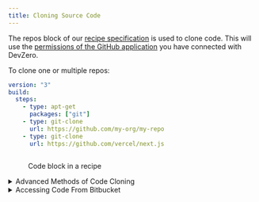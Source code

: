 ```yaml
---
title: Cloning Source Code
---
```

The repos block of our [recipe specification](syntax.md#git-clone) is used to clone code. This will use the [permissions of the GitHub application](https://docs.devzero.io/product-docs/admin/permissions) you have connected with DevZero.

To clone one or multiple repos:

```yaml
version: "3"
build:
  steps:
    - type: apt-get
      packages: ["git"]
    - type: git-clone
      url: https://github.com/my-org/my-repo
    - type: git-clone
      url: https://github.com/vercel/next.js
```

<figure><img src="../.gitbook/assets/repos-in-recipe.png" alt=""><figcaption><p>Code block in a recipe</p></figcaption></figure>

<details>

<summary>Advanced Methods of Code Cloning</summary>

This usually applies to cases where you need to use secrets to clone code. To learn more about how to save and use secrets: [Secrets](./../environment-variables/secrets.md)

You can use a [`command`](syntax.md#command) block to clone code directly:

{% code lineNumbers="true" %}
```yaml
dev:
    commands:
    - command: |-
        git clone https://github.com/vercel/next.js
      directory: /home/devzero
      name: clone public repo

    - command: |-
        # MY_PERSONAL_TOKEN is the key for a secret/environment variable saved at https://www.devzero.io/dashboard/environment-variables/team
        git clone https://$MY_PERSONAL_TOKEN@github.com/vercel/next.js
      directory: /home/devzero
      name: clone private repo using PAT

     - command: |-
        # MY_PRIVATE_KEY is the key for secret/environment variable saved at https://www.devzero.io/dashboard/environment-variables/team
        # The value for that should be the private key part of what you saved as a deploy key: https://docs.github.com/en/authentication/connecting-to-github-with-ssh/managing-deploy-keys

        mkdir -p .ssh
        echo "-----BEGIN OPENSSH PRIVATE KEY-----" >> .ssh/devzero_id25519
        echo $MY_PRIVATE_KEY >> .ssh/devzero_id25519
        echo "-----END OPENSSH PRIVATE KEY-----" >> .ssh/devzero_id25519
        chmod 400 .ssh/devzero_id25519

        GIT_SSH_COMMAND='ssh -o IdentitiesOnly=yes -o StrictHostKeyChecking=accept-new -i /home/devzero/.ssh/devzero_id25519' git clone git@github.com:my-org/my-repo.git
      directory: /home/devzero
      name: clone private repo over ssh using a deploy key
```
{% endcode %}

Some of the use cases where this is applicable:

* You're not using GitHub for source control
* You cannot authorize the GitHub app due to access control issues
* You need to use [deploy keys](https://docs.github.com/en/authentication/connecting-to-github-with-ssh/managing-deploy-keys), [personal access tokens](https://docs.github.com/en/authentication/keeping-your-account-and-data-secure/managing-your-personal-access-tokens), etc.
* You need to use some other authentication methods than the DevZero default
* You want to clone your repo to a custom directory
* If there's something else you don't see supported, please drop us a note at [support@devzero.io](mailto:support@devzero.io)

</details>

<details>

<summary>Accessing Code From Bitbucket</summary>

## Step 1. Go to your repo page on the Bitbucket website

<img src="../.gitbook/assets/bitbucket-repo.png" alt="Bitbucket Repo" data-size="original">

## Step 2. Go to the `Access Keys` section

<img src="../.gitbook/assets/bitbucket-access-keys.png" alt="Bitbucket Access Keys" data-size="original">

## Step 3(a). Generate keys

{% code %}
```
ssh-keygen -t ed25519 -C "devzero-user@my-website.com" -f devzero_id25519 -P '' -q
```
{% endcode %}

## Step 3(b). Add the public key to your Bitbucket repo's access keys

First, copy the public key

{% code %}
```
cat ~/.ssh/devzero_id25519.pub | pbcopy
```
{% endcode %}

Then, paste it in the `Key` section in the pop-up box.

<img src="../.gitbook/assets/bitbucket-add-access-key.png" alt="Bitbucket Add Access Keys" data-size="original">

## Step 3(c). Add the private key to DevZero

Check the private key

<img src="../.gitbook/assets/private-key-full.png" alt="New private key" data-size="original">

Copy it

{% code %}
```
cat ~/.ssh/devzero_id25519 | pbcopy
```
{% endcode %}

Then paste it into your team's secrets section at [https://www.devzero.io/dashboard/environment-variables/team](https://www.devzero.io/dashboard/environment-variables/team)

Call it `BITBUCKET_PVT_KEY` (or whatever you please, but this is referenced in Step 4)

<img src="../.gitbook/assets/bitbucket-pvt-key-dz.png" alt="Add private key to DevZero" data-size="original">

## Step 4. Build a recipe

Create a recipe and add a block that looks like the one below (check `line 5` to ensure naming).

{% code %}
```yaml
dev:
  commands:
    - command: |-
        mkdir -p .ssh
        printf "%s" "$BITBUCKET_PVT_KEY" >> .ssh/devzero_id25519
        sed -i 's/^"//; s/"$//' .ssh/devzero_id25519
        chmod 400 .ssh/devzero_id25519
        GIT_SSH_COMMAND='ssh -o IdentitiesOnly=yes -o StrictHostKeyChecking=accept-new -i /home/devzero/.ssh/devzero_id25519' git clone git@bitbucket.org:devzero-inc/demo-repo-pvt.git
      dir: .
      name: clone_from_bitbucket
```
{% endcode %}

## Step 5. Launch a workspace from that recipe

Visit your recipes pages here [https://www.devzero.io/dashboard/recipes](https://www.devzero.io/dashboard/recipes), and launch a workspace from that new recipe!

</details>
